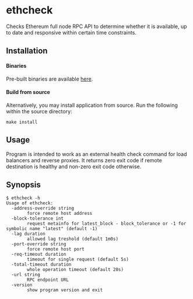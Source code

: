 ethcheck
========

Checks Ethereum full node RPC API to determine whether it is available, up to date and responsive within certain time constraints.

## Installation

#### Binaries

Pre-built binaries are available [here](https://github.com/mysteriumnetwork/ethcheck/releases/latest).

#### Build from source

Alternatively, you may install application from source. Run the following within the source directory:

```
make install
```

## Usage

Program is intended to work as an external health check command for load balancers and reverse proxies. It returns zero exit code if remote destination is healthy and non-zero exit code otherwise.

## Synopsis

```
$ ethcheck -h
Usage of ethcheck:
  -address-override string
    	force remote host address
  -block-tolerance int
    	request metainfo for latest_block - block_tolerance or -1 for symbolic name "latest" (default -1)
  -lag duration
    	allowed lag treshold (default 1m0s)
  -port-override string
    	force remote host port
  -req-timeout duration
    	timeout for single request (default 5s)
  -total-timeout duration
    	whole operation timeout (default 20s)
  -url string
    	RPC endpoint URL
  -version
    	show program version and exit
```
